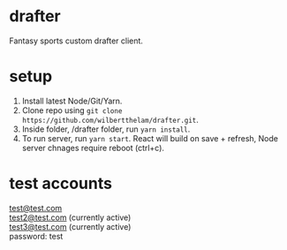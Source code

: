 # drafter
Fantasy sports custom drafter client.
# setup
1. Install latest Node/Git/Yarn.
1. Clone repo using ```git clone https://github.com/wilbertthelam/drafter.git```.
2. Inside folder, /drafter folder, run ```yarn install```.
3. To run server, run ```yarn start```. React will build on save + refresh, Node server chnages require reboot (ctrl+c).

# test accounts
test@test.com<br />
test2@test.com (currently active)<br />
test3@test.com (currently active)<br />
password: test
